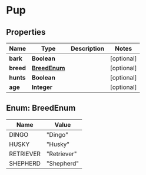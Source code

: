 # Pup

## Properties
Name | Type | Description | Notes
------------ | ------------- | ------------- | -------------
**bark** | **Boolean** |  |  [optional]
**breed** | [**BreedEnum**](#BreedEnum) |  |  [optional]
**hunts** | **Boolean** |  |  [optional]
**age** | **Integer** |  |  [optional]

<a name="BreedEnum"></a>
## Enum: BreedEnum
Name | Value
---- | -----
DINGO | &quot;Dingo&quot;
HUSKY | &quot;Husky&quot;
RETRIEVER | &quot;Retriever&quot;
SHEPHERD | &quot;Shepherd&quot;
